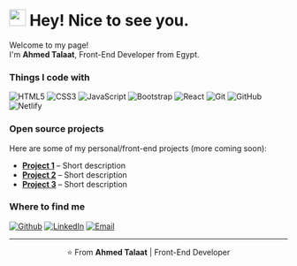 <h1><img src="https://emojis.slackmojis.com/emojis/images/1531849430/4246/blob-sunglasses.gif?1531849430" width="30"/> Hey! Nice to see you.</h1>

<p>Welcome to my page! </br> I'm <b>Ahmed Talaat</b>, Front-End Developer from Egypt. </p>

<h3>Things I code with</h3>
<p>
  <img alt="HTML5" src="https://img.shields.io/badge/-HTML5-E34F26?style=flat-square&logo=html5&logoColor=white" />
  <img alt="CSS3" src="https://img.shields.io/badge/-CSS3-1572B6?style=flat-square&logo=css3&logoColor=white" />
  <img alt="JavaScript" src="https://img.shields.io/badge/-JavaScript-F7DF1E?style=flat-square&logo=javascript&logoColor=black" />
  <img alt="Bootstrap" src="https://img.shields.io/badge/-Bootstrap-563D7C?style=flat-square&logo=bootstrap&logoColor=white" />
  <img alt="React" src="https://img.shields.io/badge/-React-45b8d8?style=flat-square&logo=react&logoColor=white" />
  <img alt="Git" src="https://img.shields.io/badge/-Git-F05032?style=flat-square&logo=git&logoColor=white" />
  <img alt="GitHub" src="https://img.shields.io/badge/-GitHub-181717?style=flat-square&logo=github&logoColor=white" />
  <img alt="Netlify" src="https://img.shields.io/badge/-Netlify-00C7B7?style=flat-square&logo=netlify&logoColor=white" />
</p>

<h3>Open source projects</h3>
<p>Here are some of my personal/front-end projects (more coming soon):</p>
<ul>
  <li><a href="#"><b>Project 1</b></a> – Short description</li>
  <li><a href="#"><b>Project 2</b></a> – Short description</li>
  <li><a href="#"><b>Project 3</b></a> – Short description</li>
</ul>

<h3>Where to find me</h3>
<p>
  <a href="https://github.com/ahmedtalaat" target="_blank"><img alt="Github" src="https://img.shields.io/badge/GitHub-%2312100E.svg?&style=for-the-badge&logo=Github&logoColor=white" /></a> 
  <a href="https://www.linkedin.com/in/ahmed-talaat-a7a493338/" target="_blank"><img alt="LinkedIn" src="https://img.shields.io/badge/linkedin-%230077B5.svg?&style=for-the-badge&logo=linkedin&logoColor=white" /></a> 
  <a href="mailto:your-email@example.com" target="_blank"><img alt="Email" src="https://img.shields.io/badge/Email-D14836?&style=for-the-badge&logo=gmail&logoColor=white" /></a>
</p>

------------
<p align="center">⭐️ From <b>Ahmed Talaat</b> | Front-End Developer</p>
